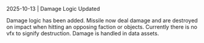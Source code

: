 2025-10-13 | Damage Logic Updated

Damage logic has been added. Missile now deal damage and are destroyed on impact when hitting an opposing faction or objects. Currently there is no vfx to signify destruction. Damage is handled in data assets.